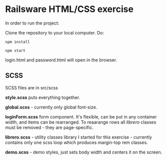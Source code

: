 # Railsware HTML/CSS exercise

In order to run the project:

Clone the repository to your local computer. Do:

`npm install`

`npm start`

login.html and password.html will open in the browser.

## SCSS

SCSS files are in src/scss

**style.scss** puts everything together.

**global.scss** - currently only global font-size.

**loginForm.scss** form component. It's flexible, can be put in any container width, and items can be rearranged. To reaarange rows all _librero_ classes must be removed - they are page-specific.

**librero.scss** - utility classes library I started for this exercise - currently contains only one scss loop which produces margin-top rem classes.

**demo.scss** - demo styles, just sets body width and centers it on the screen.
